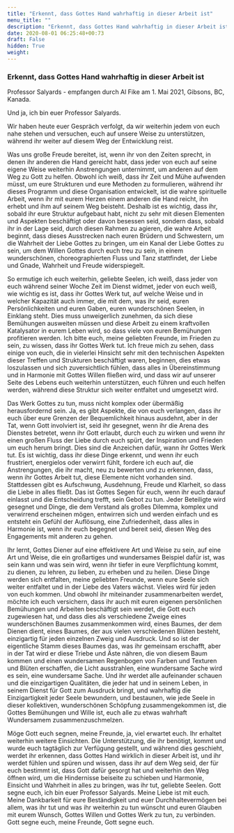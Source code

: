```yaml
---
title: "Erkennt, dass Gottes Hand wahrhaftig in dieser Arbeit ist"
menu_title: ""
description: "Erkennt, dass Gottes Hand wahrhaftig in dieser Arbeit ist"
date: 2020-08-01 06:25:48+00:73
draft: False
hidden: True
weight:
---
```

### Erkennt, dass Gottes Hand wahrhaftig in dieser Arbeit ist

Professor Salyards - empfangen durch Al Fike am 1. Mai 2021, Gibsons, BC, Kanada.

Und ja, ich bin euer Professor Salyards.

Wir haben heute euer Gespräch verfolgt, da wir weiterhin jedem von euch nahe stehen und versuchen, euch auf unsere Weise zu unterstützen, während ihr weiter auf diesem Weg der Entwicklung reist.

Was uns große Freude bereitet, ist, wenn ihr von den Zeiten sprecht, in denen ihr anderen die Hand gereicht habt, dass jeder von euch auf seine eigene Weise weiterhin Anstrengungen unternimmt, um anderen auf dem Weg zu Gott zu helfen. Obwohl ich weiß, dass ihr Zeit und Mühe aufwenden müsst, um eure Strukturen und eure Methoden zu formulieren, während ihr dieses Programm und diese Organisation entwickelt, ist die wahre spirituelle Arbeit, wenn ihr mit eurem Herzen einem anderen die Hand reicht, ihn erhebt und ihm auf seinem Weg beisteht. Deshalb ist es wichtig, dass ihr, sobald ihr eure Struktur aufgebaut habt, nicht zu sehr mit diesen Elementen und Aspekten beschäftigt oder davon besessen seid, sondern dass, sobald ihr in der Lage seid, durch diesen Rahmen zu agieren, die wahre Arbeit beginnt, dass dieses Ausstrecken nach euren Brüdern und Schwestern, um die Wahrheit der Liebe Gottes zu bringen, um ein Kanal der Liebe Gottes zu sein, um dem Willen Gottes durch euch treu zu sein, in einem wunderschönen, choreographierten Fluss und Tanz stattfindet, der Liebe und Gnade, Wahrheit und Freude widerspiegelt.

So ermutige ich euch weiterhin, geliebte Seelen, ich weiß, dass jeder von euch während seiner Woche Zeit im Dienst widmet, jeder von euch weiß, wie wichtig es ist, dass ihr Gottes Werk tut, auf welche Weise und in welcher Kapazität auch immer, die mit dem, was ihr seid, euren Persönlichkeiten und euren Gaben, euren wunderschönen Seelen, in Einklang steht. Dies muss unweigerlich zunehmen, da sich diese Bemühungen ausweiten müssen und diese Arbeit zu einem kraftvollen Katalysator in eurem Leben wird, so dass viele von euren Bemühungen profitieren werden. Ich bitte euch, meine geliebten Freunde, im Frieden zu sein, zu wissen, dass ihr Gottes Werk tut. Ich freue mich zu sehen, dass einige von euch, die in vielerlei Hinsicht sehr mit den technischen Aspekten dieser Treffen und Strukturen beschäftigt waren, beginnen, dies etwas loszulassen und sich zuversichtlich fühlen, dass alles in Übereinstimmung und in Harmonie mit Gottes Willen fließen wird, und dass wir auf unserer Seite des Lebens euch weiterhin unterstützen, euch führen und euch helfen werden, während diese Struktur sich weiter entfaltet und umgesetzt wird.

Das Werk Gottes zu tun, muss nicht komplex oder übermäßig herausfordernd sein. Ja, es gibt Aspekte, die von euch verlangen, dass ihr euch über eure Grenzen der Bequemlichkeit hinaus ausdehnt, aber in der Tat, wenn Gott involviert ist, seid ihr gesegnet, wenn ihr die Arena des Dienstes betretet, wenn ihr Gott erlaubt, durch euch zu wirken und wenn ihr einen großen Fluss der Liebe durch euch spürt, der Inspiration und Frieden um euch herum bringt. Dies sind die Anzeichen dafür, wann ihr Gottes Werk tut. Es ist wichtig, dass ihr diese Dinge erkennt, und wenn ihr euch frustriert, energielos oder verwirrt fühlt, fordere ich euch auf, die Anstrengungen, die ihr macht, neu zu bewerten und zu erkennen, dass, wenn ihr Gottes Arbeit tut, diese Elemente nicht vorhanden sind. Stattdessen gibt es Aufschwung, Ausdehnung, Freude und Klarheit, so dass die Liebe in alles fließt. Das ist Gottes Segen für euch, wenn ihr euch darauf einlasst und die Entscheidung trefft, sein Gebot zu tun. Jeder Beteiligte wird gesegnet und Dinge, die dem Verstand als großes Dilemma, komplex und verwirrend erscheinen mögen, entwirren sich und werden einfach und es entsteht ein Gefühl der Auflösung, eine Zufriedenheit, dass alles in Harmonie ist, wenn ihr euch begegnet und bereit seid, diesen Weg des Engagements mit anderen zu gehen.

Ihr lernt, Gottes Diener auf eine effektivere Art und Weise zu sein, auf eine Art und Weise, die ein großartiges und wundersames Beispiel dafür ist, was sein kann und was sein wird, wenn ihr tiefer in eure Verpflichtung kommt, zu dienen, zu lehren, zu lieben, zu erheben und zu heilen. Diese Dinge werden sich entfalten, meine geliebten Freunde, wenn eure Seele sich weiter entfaltet und in der Liebe des Vaters wächst. Vieles wird für jeden von euch kommen. Und obwohl ihr miteinander zusammenarbeiten werdet, möchte ich euch versichern, dass ihr auch mit euren eigenen persönlichen Bemühungen und Arbeiten beschäftigt sein werdet, die Gott euch zugewiesen hat, und dass dies als verschiedene Zweige eines wunderschönen Baumes zusammenkommen wird, eines Baumes, der dem Dienen dient, eines Baumes, der aus vielen verschiedenen Blüten besteht, einzigartig für jeden einzelnen Zweig und Ausdruck. Und so ist der eigentliche Stamm dieses Baumes das, was ihr gemeinsam erschafft, aber in der Tat wird er diese Triebe und Äste nähren, die von diesem Baum kommen und einen wundersamen Regenbogen von Farben und Texturen und Blüten erschaffen, die Licht ausstrahlen, eine wundersame Sache wird es sein, eine wundersame Sache. Und ihr werdet alle aufeinander schauen und die einzigartigen Qualitäten, die jeder hat und in seinem Leben, in seinem Dienst für Gott zum Ausdruck bringt, und wahrhaftig die Einzigartigkeit jeder Seele bewundern, und bestaunen, wie jede Seele in dieser kollektiven, wunderschönen Schöpfung zusammengekommen ist, die Gottes Bemühungen und Wille ist, euch alle zu etwas wahrhaft Wundersamem zusammenzuschmelzen.

Möge Gott euch segnen, meine Freunde, ja, viel erwartet euch. Ihr erhaltet weiterhin weitere Einsichten. Die Unterstützung, die ihr benötigt, kommt und wurde euch tagtäglich zur Verfügung gestellt, und während dies geschieht, werdet ihr erkennen, dass Gottes Hand wirklich in dieser Arbeit ist, und ihr werdet fühlen und spüren und wissen, dass ihr auf dem Weg seid, der für euch bestimmt ist, dass Gott dafür gesorgt hat und weiterhin den Weg öffnen wird, um die Hindernisse beiseite zu schieben und Harmonie, Einsicht und Wahrheit in alles zu bringen, was ihr tut, geliebte Seelen. Gott segne euch, ich bin euer Professor Salyards. Meine Liebe ist mit euch. Meine Dankbarkeit für eure Beständigkeit und euer Durchhaltevermögen bei allem, was ihr tut und was ihr weiterhin zu tun wünscht und euren Glauben mit eurem Wunsch, Gottes Willen und Gottes Werk zu tun, zu verbinden. Gott segne euch, meine Freunde, Gott segne euch.
